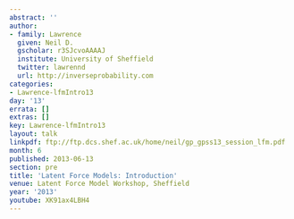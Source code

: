 ```yaml
---
abstract: ''
author:
- family: Lawrence
  given: Neil D.
  gscholar: r3SJcvoAAAAJ
  institute: University of Sheffield
  twitter: lawrennd
  url: http://inverseprobability.com
categories:
- Lawrence-lfmIntro13
day: '13'
errata: []
extras: []
key: Lawrence-lfmIntro13
layout: talk
linkpdf: ftp://ftp.dcs.shef.ac.uk/home/neil/gp_gpss13_session_lfm.pdf
month: 6
published: 2013-06-13
section: pre
title: 'Latent Force Models: Introduction'
venue: Latent Force Model Workshop, Sheffield
year: '2013'
youtube: XK91ax4LBH4
---
```

